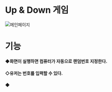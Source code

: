 # Up & Down 게임
![메인페이지](https://user-images.githubusercontent.com/95167623/225934753-41a46021-c757-471f-b375-ca8286bb0e06.JPG)
# 기능
#### ◆화면이 실행하면 컴퓨터가 자동으로 랜덤번호 지정한다.
#### ◇유저는 번호를 입력할 수 있다.
#### ◆
